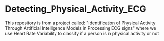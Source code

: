 # Detecting_Physical_Activity_ECG
This repository is from a project called: "Identification of Physical Activity Through Artificial Intelligence Models in Processing ECG signs" where we use Heart Rate Variability to classify if a person is in physical activity or not
